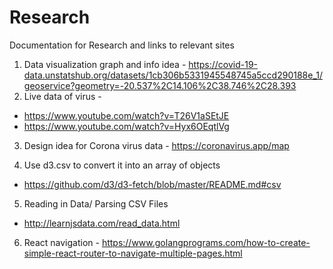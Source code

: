 # Research
Documentation for Research and links to relevant sites

1) Data visualization graph and info idea - https://covid-19-data.unstatshub.org/datasets/1cb306b5331945548745a5ccd290188e_1/geoservice?geometry=-20.537%2C14.106%2C38.746%2C28.393
2) Live data of virus -
- https://www.youtube.com/watch?v=T26V1aSEtJE
- https://www.youtube.com/watch?v=Hyx6OEqtlVg

3) Design idea for Corona virus data - https://coronavirus.app/map

4) Use d3.csv to convert it into an array of objects
- https://github.com/d3/d3-fetch/blob/master/README.md#csv

5) Reading in Data/ Parsing CSV Files
- http://learnjsdata.com/read_data.html

6) React navigation - https://www.golangprograms.com/how-to-create-simple-react-router-to-navigate-multiple-pages.html

